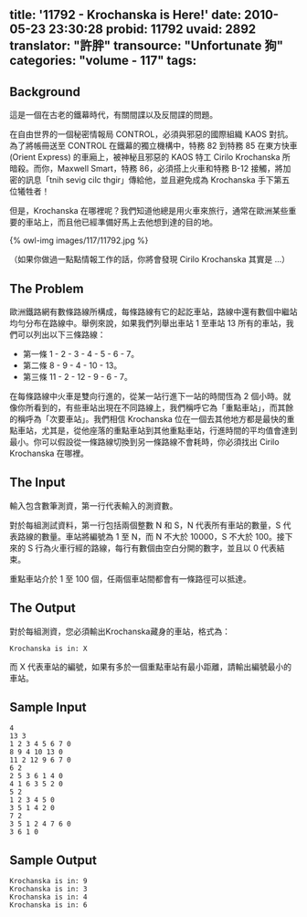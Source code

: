 title: '11792 - Krochanska is Here!'
date: 2010-05-23 23:30:28
probid: 11792
uvaid: 2892
translator: "許胖"
transource: "Unfortunate 狗"
categories: "volume - 117"
tags:
---

## Background ##

這是一個在古老的鐵幕時代，有關間諜以及反間諜的問題。

在自由世界的一個秘密情報局 CONTROL，必須與邪惡的國際組織 KAOS 對抗。為了將帳冊送至 CONTROL 在鐵幕的獨立機構中，特務 82 到特務 85 在東方快車 (Orient Express) 的車廂上，被神秘且邪惡的 KAOS 特工 Cirilo Krochanska 所暗殺。而你，Maxwell Smart，特務 86，必須搭上火車和特務 B-12 接觸，將加密的訊息「tnih sevig cilc thgir」傳給他，並且避免成為 Krochanska 手下第五位犧牲者！

但是，Krochanska 在哪裡呢？我們知道他總是用火車來旅行，通常在歐洲某些重要的車站上，而且他已經準備好馬上去他想到達的目的地。

{% owl-img images/117/11792.jpg %}

（如果你做過一點點情報工作的話，你將會發現 Cirilo Krochanska 其實是 ...）

## The Problem ##

歐洲鐵路網有數條路線所構成，每條路線有它的起訖車站，路線中還有數個中繼站均勻分布在路線中。舉例來說，如果我們列舉出車站 1 至車站 13 所有的車站，我們可以列出以下三條路線：

- 第一條 1 - 2 - 3 - 4 - 5 - 6 - 7。
- 第二條 8 - 9 - 4 - 10 - 13。
- 第三條 11 - 2 - 12 - 9 - 6 - 7。

在每條路線中火車是雙向行進的，從某一站行進下一站的時間恆為 2 個小時。就像你所看到的，有些車站出現在不同路線上，我們稱呼它為「重點車站」，而其餘的稱呼為「次要車站」。我們相信 Krochanska 位在一個去其他地方都是最快的重點車站，尤其是，從他座落的重點車站到其他重點車站，行進時間的平均值會達到最小。你可以假設從一條路線切換到另一條路線不會耗時，你必須找出 Cirilo Krochanska 在哪裡。

<!-- more -->

## The Input ##

輸入包含數筆測資，第一行代表輸入的測資數。

對於每組測試資料，第一行包括兩個整數 N 和 S，N 代表所有車站的數量，S 代表路線的數量。車站將編號為 1 至 N，而 N 不大於 10000，S 不大於 100。接下來的 S 行為火車行經的路線，每行有數個由空白分開的數字，並且以 0 代表結束。

重點車站介於 1 至 100 個，任兩個車站間都會有一條路徑可以抵達。

## The Output ##

對於每組測資，您必須輸出Krochanska藏身的車站，格式為：

`Krochanska is in: X`

而 X 代表車站的編號，如果有多於一個重點車站有最小距離，請輸出編號最小的車站。

## Sample Input ##

	4
	13 3
	1 2 3 4 5 6 7 0
	8 9 4 10 13 0
	11 2 12 9 6 7 0
	6 2
	2 5 3 6 1 4 0
	4 1 6 3 5 2 0
	5 2
	1 2 3 4 5 0
	3 5 1 4 2 0
	7 2
	3 5 1 2 4 7 6 0
	3 6 1 0

## Sample Output ##

	Krochanska is in: 9
	Krochanska is in: 3
	Krochanska is in: 4
	Krochanska is in: 6